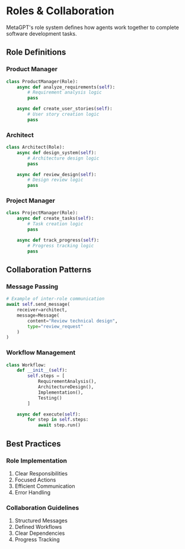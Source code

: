 # Roles & Collaboration

MetaGPT's role system defines how agents work together to complete software development tasks.

## Role Definitions

### Product Manager
```python
class ProductManager(Role):
    async def analyze_requirements(self):
        # Requirement analysis logic
        pass

    async def create_user_stories(self):
        # User story creation logic
        pass
```

### Architect
```python
class Architect(Role):
    async def design_system(self):
        # Architecture design logic
        pass

    async def review_design(self):
        # Design review logic
        pass
```

### Project Manager
```python
class ProjectManager(Role):
    async def create_tasks(self):
        # Task creation logic
        pass

    async def track_progress(self):
        # Progress tracking logic
        pass
```

## Collaboration Patterns

### Message Passing
```python
# Example of inter-role communication
await self.send_message(
    receiver=architect,
    message=Message(
        content="Review technical design",
        type="review_request"
    )
)
```

### Workflow Management
```python
class Workflow:
    def __init__(self):
        self.steps = [
            RequirementAnalysis(),
            ArchitectureDesign(),
            Implementation(),
            Testing()
        ]

    async def execute(self):
        for step in self.steps:
            await step.run()
```

## Best Practices

### Role Implementation
1. Clear Responsibilities
2. Focused Actions
3. Efficient Communication
4. Error Handling

### Collaboration Guidelines
1. Structured Messages
2. Defined Workflows
3. Clear Dependencies
4. Progress Tracking